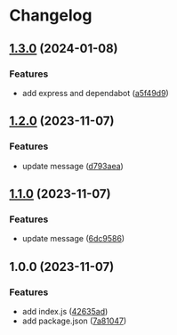 # Changelog

## [1.3.0](https://github.com/Vunovati/automatic-octo-rotary-phone/compare/v1.2.0...v1.3.0) (2024-01-08)


### Features

* add express and dependabot ([a5f49d9](https://github.com/Vunovati/automatic-octo-rotary-phone/commit/a5f49d9490f417da9b22523ed2ed4868b0ab339f))

## [1.2.0](https://github.com/Vunovati/automatic-octo-rotary-phone/compare/v1.1.0...v1.2.0) (2023-11-07)


### Features

* update message ([d793aea](https://github.com/Vunovati/automatic-octo-rotary-phone/commit/d793aea17b17784bd9850faf879f1b5c0e0845a7))

## [1.1.0](https://github.com/Vunovati/automatic-octo-rotary-phone/compare/v1.0.0...v1.1.0) (2023-11-07)


### Features

* update message ([6dc9586](https://github.com/Vunovati/automatic-octo-rotary-phone/commit/6dc95865e2bc82d1f0ba38f108793fd277c9d649))

## 1.0.0 (2023-11-07)


### Features

* add index.js ([42635ad](https://github.com/Vunovati/automatic-octo-rotary-phone/commit/42635ad3554124f3f28d408705e9cf4c5c38c519))
* add package.json ([7a81047](https://github.com/Vunovati/automatic-octo-rotary-phone/commit/7a81047bd06d02b1f59c42f3f040a343d19d1c1a))
